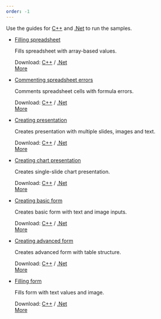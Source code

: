 ```yaml
---
order: -1
---
```


Use the guides for [C++](C++%20samples%20guide/index.md) and [.Net](.Net%20samples%20guide/index.md) to run the samples.

* []()

  [Filling spreadsheet]()

  Fills spreadsheet with array-based values.

  Download: [C++](https://api.teamlab.info:443/app_data/docbuilder/cpp-samples/FillingSpreadsheet.zip) / [.Net](https://api.teamlab.info:443/app_data/docbuilder/csharp-samples/FillingSpreadsheet.zip)\
  [More](../../../Office%20API/Office%20API/)

* []()

  [Commenting spreadsheet errors]()

  Comments spreadsheet cells with formula errors.

  Download: [C++](https://api.teamlab.info:443/app_data/docbuilder/cpp-samples/CommentingErrors.zip) / [.Net](https://api.teamlab.info:443/app_data/docbuilder/csharp-samples/CommentingErrors.zip)\
  [More](/officeapi/buildersamples/commenterrors)

* []()

  [Creating presentation]()

  Creates presentation with multiple slides, images and text.

  Download: [C++](https://api.teamlab.info:443/app_data/docbuilder/cpp-samples/CreatingPresentation.zip) / [.Net](https://api.teamlab.info:443/app_data/docbuilder/csharp-samples/CreatingPresentation.zip)\
  [More](/officeapi/buildersamples/createpresentation)

* []()

  [Creating chart presentation]()

  Creates single-slide chart presentation.

  Download: [C++](https://api.teamlab.info:443/app_data/docbuilder/cpp-samples/CreatingChartPresentation.zip) / [.Net](https://api.teamlab.info:443/app_data/docbuilder/csharp-samples/CreatingChartPresentation.zip)\
  [More](/officeapi/buildersamples/createchartpresentation)

* []()

  [Creating basic form]()

  Creates basic form with text and image inputs.

  Download: [C++](https://api.teamlab.info:443/app_data/docbuilder/cpp-samples/CreatingBasicForm.zip) / [.Net](https://api.teamlab.info:443/app_data/docbuilder/csharp-samples/CreatingBasicForm.zip)\
  [More](/officeapi/buildersamples/createbasicform)

* []()

  [Creating advanced form]()

  Creates advanced form with table structure.

  Download: [C++](https://api.teamlab.info:443/app_data/docbuilder/cpp-samples/CreatingAdvancedForm.zip) / [.Net](https://api.teamlab.info:443/app_data/docbuilder/csharp-samples/CreatingAdvancedForm.zip)\
  [More](/officeapi/buildersamples/createadvancedform)

* []()

  [Filling form]()

  Fills form with text values and image.

  Download: [C++](https://api.teamlab.info:443/app_data/docbuilder/cpp-samples/FillingForm.zip) / [.Net](https://api.teamlab.info:443/app_data/docbuilder/csharp-samples/FillingForm.zip)\
  [More](/officeapi/buildersamples/fillform)
